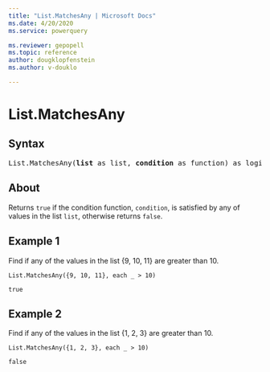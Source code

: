 ```yaml
---
title: "List.MatchesAny | Microsoft Docs"
ms.date: 4/20/2020
ms.service: powerquery

ms.reviewer: gepopell
ms.topic: reference
author: dougklopfenstein
ms.author: v-douklo

---
```

# List.MatchesAny

## Syntax

<pre>
List.MatchesAny(<b>list</b> as list, <b>condition</b> as function) as logical
</pre>
  
## About  
Returns `true` if the condition function, `condition`, is satisfied by any of values in the list `list`, otherwise returns `false`.

## Example 1
Find if any of the values in the list {9, 10, 11} are greater than 10.

```powerquery-m
List.MatchesAny({9, 10, 11}, each _ > 10)
```

`true`

## Example 2
Find if any of the values in the list {1, 2, 3} are greater than 10.

```powerquery-m
List.MatchesAny({1, 2, 3}, each _ > 10)
```

`false`
